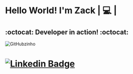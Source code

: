 <!--
**zackcmariano/zackcmariano** is a ✨ _special_ ✨ repository because its `README.md` (this file) appears on your GitHub profile.

Here are some ideas to get you started:

- 🔭 I’m currently working on ...
- 🌱 I’m currently learning ...
- 👯 I’m looking to collaborate on ...
- 🤔 I’m looking for help with ...
- 💬 Ask me about ...
- 📫 How to reach me: ...
- 😄 Pronouns: ...
- ⚡ Fun fact: ...
-->

# Hello World! I'm Zack | :computer: |
## :octocat: Developer in action! :octocat:

![GitHubzinho](https://user-images.githubusercontent.com/76967004/105396052-33929f80-5bfe-11eb-94b1-1e8925c65988.png)

# [![Linkedin Badge](https://img.shields.io/badge/-LinkedIn-blue?style=flat-square&logo=Linkedin&logoColor=white&link=https://www.linkedin.com/in/zack-mariano-a7b978203/)](https://www.linkedin.com/in/zack-mariano-a7b978203/) 
